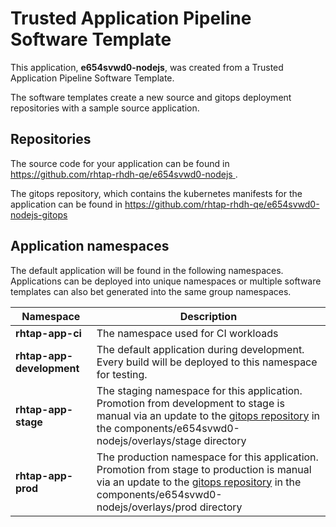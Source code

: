 # Trusted Application Pipeline Software Template

This application, **e654svwd0-nodejs**, was created from a Trusted Application Pipeline Software Template.

The software templates create a new source and gitops deployment repositories with a sample source application. 

## Repositories

The source code for your application can be found in [https://github.com/rhtap-rhdh-qe/e654svwd0-nodejs ](https://github.com/rhtap-rhdh-qe/e654svwd0-nodejs ).
 
The gitops repository, which contains the kubernetes manifests for the application can be found in 
[https://github.com/rhtap-rhdh-qe/e654svwd0-nodejs-gitops ](https://github.com/rhtap-rhdh-qe/e654svwd0-nodejs-gitops ) 

## Application namespaces 

The default application will be found in the following namespaces. Applications can be deployed into unique namespaces or multiple software templates can also bet generated into the same group namespaces.  

|  Namespace   |  Description   |  
| -------- | -------- |
| **rhtap-app-ci** | The namespace used for CI workloads |
| **rhtap-app-development** | The default application during development. Every build will be deployed to this namespace for testing. |
| **rhtap-app-stage** | The staging namespace for this application. Promotion from development to stage is manual via an update to the [gitops repository](https://github.com/rhtap-rhdh-qe/e654svwd0-nodejs-gitops ) in the components/e654svwd0-nodejs/overlays/stage directory |
| **rhtap-app-prod** | The production namespace for this application. Promotion from stage to production is manual via an update to the [gitops repository](https://github.com/rhtap-rhdh-qe/e654svwd0-nodejs-gitops ) in the components/e654svwd0-nodejs/overlays/prod directory |